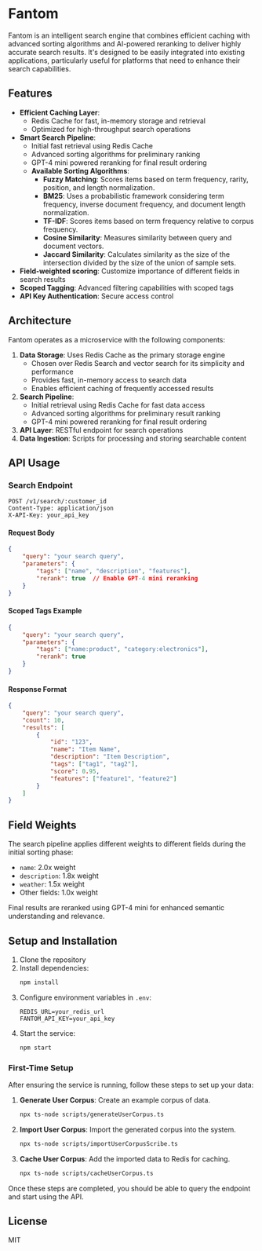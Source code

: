 # Fantom

Fantom is an intelligent search engine that combines efficient caching with advanced sorting algorithms and AI-powered reranking to deliver highly accurate search results. It's designed to be easily integrated into existing applications, particularly useful for platforms that need to enhance their search capabilities.

## Features

- **Efficient Caching Layer**: 
  - Redis Cache for fast, in-memory storage and retrieval
  - Optimized for high-throughput search operations
- **Smart Search Pipeline**:
  - Initial fast retrieval using Redis Cache
  - Advanced sorting algorithms for preliminary ranking
  - GPT-4 mini powered reranking for final result ordering
  - **Available Sorting Algorithms**:
    - **Fuzzy Matching**: Scores items based on term frequency, rarity, position, and length normalization.
    - **BM25**: Uses a probabilistic framework considering term frequency, inverse document frequency, and document length normalization.
    - **TF-IDF**: Scores items based on term frequency relative to corpus frequency.
    - **Cosine Similarity**: Measures similarity between query and document vectors.
    - **Jaccard Similarity**: Calculates similarity as the size of the intersection divided by the size of the union of sample sets.
- **Field-weighted scoring**: Customize importance of different fields in search results
- **Scoped Tagging**: Advanced filtering capabilities with scoped tags
- **API Key Authentication**: Secure access control

## Architecture

Fantom operates as a microservice with the following components:

1. **Data Storage**: Uses Redis Cache as the primary storage engine
   - Chosen over Redis Search and vector search for its simplicity and performance
   - Provides fast, in-memory access to search data
   - Enables efficient caching of frequently accessed results
2. **Search Pipeline**:
   - Initial retrieval using Redis Cache for fast data access
   - Advanced sorting algorithms for preliminary result ranking
   - GPT-4 mini powered reranking for final result ordering
3. **API Layer**: RESTful endpoint for search operations
4. **Data Ingestion**: Scripts for processing and storing searchable content

## API Usage

### Search Endpoint

```http
POST /v1/search/:customer_id
Content-Type: application/json
X-API-Key: your_api_key
```

#### Request Body

```json
{
    "query": "your search query",
    "parameters": {
        "tags": ["name", "description", "features"],
        "rerank": true  // Enable GPT-4 mini reranking
    }
}
```

#### Scoped Tags Example

```json
{
    "query": "your search query",
    "parameters": {
        "tags": ["name:product", "category:electronics"],
        "rerank": true
    }
}
```

#### Response Format

```json
{
    "query": "your search query",
    "count": 10,
    "results": [
        {
            "id": "123",
            "name": "Item Name",
            "description": "Item Description",
            "tags": ["tag1", "tag2"],
            "score": 0.95,
            "features": ["feature1", "feature2"]
        }
    ]
}
```

## Field Weights

The search pipeline applies different weights to different fields during the initial sorting phase:

- `name`: 2.0x weight
- `description`: 1.8x weight
- `weather`: 1.5x weight
- Other fields: 1.0x weight

Final results are reranked using GPT-4 mini for enhanced semantic understanding and relevance.

## Setup and Installation

1. Clone the repository
2. Install dependencies:
   ```bash
   npm install
   ```
3. Configure environment variables in `.env`:
   ```
   REDIS_URL=your_redis_url
   FANTOM_API_KEY=your_api_key
   ```
4. Start the service:
   ```bash
   npm start
   ```

### First-Time Setup

After ensuring the service is running, follow these steps to set up your data:

1. **Generate User Corpus**: Create an example corpus of data.
   ```bash
   npx ts-node scripts/generateUserCorpus.ts
   ```

2. **Import User Corpus**: Import the generated corpus into the system.
   ```bash
   npx ts-node scripts/importUserCorpusScribe.ts
   ```

3. **Cache User Corpus**: Add the imported data to Redis for caching.
   ```bash
   npx ts-node scripts/cacheUserCorpus.ts
   ```

Once these steps are completed, you should be able to query the endpoint and start using the API.

## License

MIT
